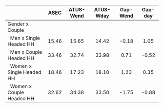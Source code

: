 
|                      |         ASEC |    ATUS-Wend |    ATUS-Wday |     Gap-Wend |      Gap-day |
| -------------------- | :----------: | :----------: | :----------: | :----------: | :----------: |
| Gender x Couple      |              |              |              |              |              |
| &nbsp;&nbsp;Men x Single Headed HH |        15.46 |        15.65 |        14.42 |        -0.18 |         1.05 |
| &nbsp;&nbsp;Men x Couple Headed HH |        33.46 |        32.74 |        33.98 |         0.71 |        -0.52 |
| &nbsp;&nbsp;Women x Single Headed HH |        18.46 |        17.23 |        18.10 |         1.23 |         0.35 |
| &nbsp;&nbsp;Women x Couple Headed HH |        32.62 |        34.38 |        33.50 |        -1.75 |        -0.88 |

